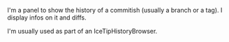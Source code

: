 I'm a panel to show the history of a commitish (usually a branch or a tag). I display infos on it and diffs.

I'm usually used as part of an IceTipHistoryBrowser.